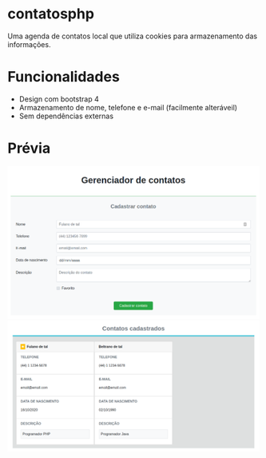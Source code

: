 # contatosphp
Uma agenda de contatos local que utiliza cookies para armazenamento das informações.

# Funcionalidades
- Design com bootstrap 4
- Armazenamento de nome, telefone e e-mail (facilmente alteráveil)
- Sem dependências externas

# Prévia 
![image-1](screenshots/screenshot-1.png)
![image-2](screenshots/screenshot-2.png)